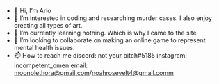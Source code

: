 - 👋 Hi, I’m Arlo
- 👀 I’m interested in coding and researching murder cases. I also enjoy creating all types of art.
- 🌱 I’m currently learning nothing. Which is why I came to the site
- 💞️ I’m looking to collaborate on making an online game to represent mental health issues.
- 📫 How to reach me discord: not your bitch#5185 instagram: incompetent_omen email: moonplethora@gmail.com/noahrosevelt4@gmail.comm

<!---
nonbinarylesbian/nonbinarylesbian is a ✨ special ✨ repository because its `README.md` (this file) appears on your GitHub profile.
You can click the Preview link to take a look at your changes.
--->

